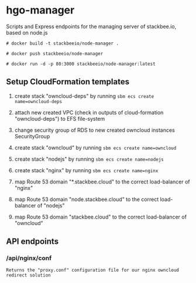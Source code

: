 # hgo-manager
Scripts and Express endpoints for the managing server of stackbee.io, based on node.js

```
# docker build -t stackbeeio/node-manager .

# docker push stackbeeio/node-manager

# docker run -d -p 80:3000 stackbeeio/node-manager:latest
```

## Setup CloudFormation templates

1. create stack "owncloud-deps" by running `sbm ecs create name=owncloud-deps`

2. attach new created VPC (check in outputs of cloud-formation "owncloud-deps") to EFS file-system

3. change security group of RDS to new created owncloud instances SecurityGroup

4. create stack "owncloud" by running `sbm ecs create name=owncloud`

5. create stack "nodejs" by running `sbm ecs create name=nodejs`

6. create stack "nginx" by running `sbm ecs create name=nginx`

7. map Route 53 domain "*.stackbee.cloud" to the correct load-balancer of "nginx"

8. map Route 53 domain "node.stackbee.cloud" to the correct load-balancer of "nodejs"

9. map Route 53 domain "stackbee.cloud" to the correct load-balancer of "owncloud"

## API endpoints

### <hgo-manager-domain>/api/nginx/conf
`Returns the "proxy.conf" configuration file for our nginx owncloud redirect solution`
